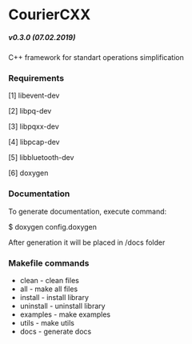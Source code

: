 # CourierCXX
##### v0.3.0 (07.02.2019)
C++ framework for standart operations simplification

### Requirements
[1] libevent-dev

[2] libpq-dev

[3] libpqxx-dev

[4] libpcap-dev

[5] libbluetooth-dev

[6] doxygen

### Documentation
To generate documentation, execute command:

$ doxygen config.doxygen

After generation it will be placed in /docs folder

### Makefile commands
- clean - clean files
- all - make all files
- install - install library
- uninstall - uninstall library
- examples - make examples
- utils - make utils
- docs - generate docs
 